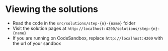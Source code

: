 # Viewing the solutions

<div class="dense">

- Read the code in the `src/solutions/step-{n}-{name}` folder
- Visit the solution pages at `http://localhost:4200/solutions/step-{n}-{name}`
- If you are running on CodeSandbox, replace `http://localhost:4200` with the url of your sandbox

</div>
